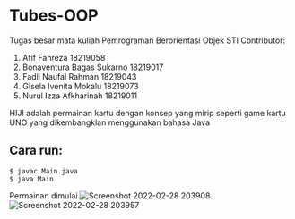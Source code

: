 # Tubes-OOP
Tugas besar mata kuliah Pemrograman Berorientasi Objek STI
Contributor:
1. Afif Fahreza               18219058
2. Bonaventura Bagas Sukarno  18219017
3. Fadli Naufal Rahman        18219043
4. Gisela Ivenita Mokalu      18219073
5. Nurul Izza Afkharinah      18219011

HIJI adalah permainan kartu dengan konsep yang mirip seperti game kartu UNO yang dikembangklan menggunakan bahasa Java

## Cara run:
```
$ javac Main.java
$ java Main
```
Permainan dimulai
![Screenshot 2022-02-28 203908](https://user-images.githubusercontent.com/74719273/155992984-87f7cae5-da8e-4a74-b81c-e4b81a0c62d5.png)
![Screenshot 2022-02-28 203957](https://user-images.githubusercontent.com/74719273/155993603-2ee7f684-e90e-4854-9061-fc8390499f38.png)
